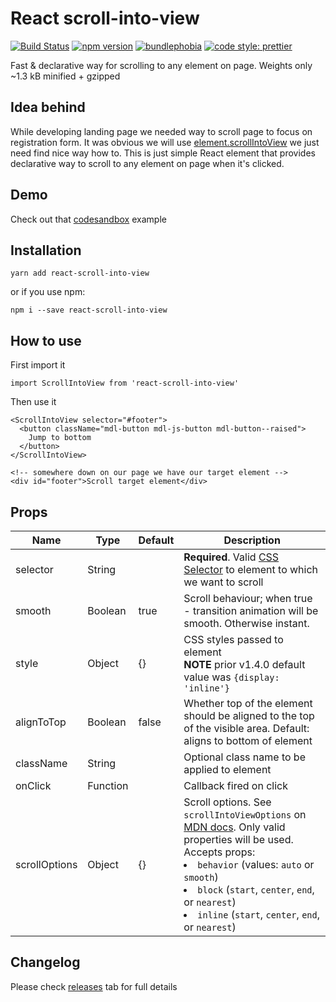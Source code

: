 # React scroll-into-view

[![Build Status](https://travis-ci.org/dominikbulaj/react-scroll-into-view.svg?branch=master)](https://travis-ci.org/dominikbulaj/react-scroll-into-view)
[![npm version](https://badge.fury.io/js/react-scroll-into-view.svg)](https://badge.fury.io/js/react-scroll-into-view)
[![bundlephobia](https://badgen.net/bundlephobia/minzip/react-scroll-into-view)](https://bundlephobia.com/result?p=react-scroll-into-view)
[![code style: prettier](https://img.shields.io/badge/code_style-prettier-ff69b4.svg?style=flat-square)](https://github.com/prettier/prettier)

Fast & declarative way for scrolling to any element on page. Weights only ~1.3 kB minified + gzipped

## Idea behind

While developing landing page we needed way to scroll page to focus on registration form. It was obvious we will use [element.scrollIntoView](https://developer.mozilla.org/en-US/docs/Web/API/Element/scrollIntoView) we just need find nice way how to.
This is just simple React element that provides declarative way to scroll to any element on page when it's clicked.

## Demo

Check out that [codesandbox](https://codesandbox.io/s/14lxm6jmm7) example

## Installation

```
yarn add react-scroll-into-view
```

or if you use npm:

```
npm i --save react-scroll-into-view
```

## How to use

First import it

```
import ScrollIntoView from 'react-scroll-into-view'
```

Then use it

```
<ScrollIntoView selector="#footer">
  <button className="mdl-button mdl-js-button mdl-button--raised">
    Jump to bottom
  </button>
</ScrollIntoView>

<!-- somewhere down on our page we have our target element -->
<div id="footer">Scroll target element</div>
```

## Props

| Name          | Type     | Default | Description                                                                                                                                                                                                                                                                                                                                                    |
| ------------- | -------- | ------- | -------------------------------------------------------------------------------------------------------------------------------------------------------------------------------------------------------------------------------------------------------------------------------------------------------------------------------------------------------------- |
| selector      | String   |         | **Required**. Valid [CSS Selector](https://developer.mozilla.org/en-US/docs/Web/CSS/CSS_Selectors) to element to which we want to scroll                                                                                                                                                                                                                       |
| smooth        | Boolean  | true    | Scroll behaviour; when true - transition animation will be smooth. Otherwise instant.                                                                                                                                                                                                                                                                          |
| style         | Object   | {}      | CSS styles passed to element <br>**NOTE** prior v1.4.0 default value was `{display: 'inline'}`                                                                                                                                                                                                                                                                 |
| alignToTop    | Boolean  | false   | Whether top of the element should be aligned to the top of the visible area. Default: aligns to bottom of element                                                                                                                                                                                                                                              |
| className     | String   |         | Optional class name to be applied to element                                                                                                                                                                                                                                                                                                                   |
| onClick       | Function |         | Callback fired on click                                                                                                                                                                                                                                                                                                                                        |
| scrollOptions | Object   | {}      | Scroll options. See `scrollIntoViewOptions` on [MDN docs](https://developer.mozilla.org/en-US/docs/Web/API/Element/scrollIntoView#parameters). Only valid properties will be used.<br/> Accepts props: <li> `behavior` (values: `auto` or `smooth`)<li> `block` (`start`, `center`, `end`, or `nearest`)<li> `inline` (`start`, `center`, `end`, or `nearest`) |

## Changelog

Please check [releases](https://github.com/dominikbulaj/react-scroll-into-view/releases) tab for full details
